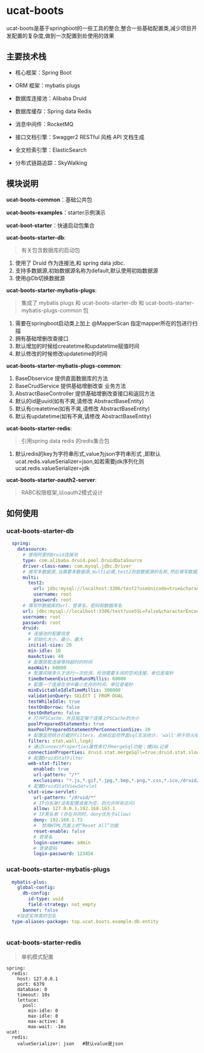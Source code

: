 # ucat-boots

ucat-boots是基于springboot的一些工具的整合,整合一些基础配置类,减少项目开发配置的复杂度,做到一次配置到处使用的效果



## 主要技术栈

- 核心框架：Spring Boot 

- ORM 框架：mybatis plugs

- 数据库连接池：Alibaba Druid

- 数据库缓存：Spring data Redis

- 消息中间件：RocketMQ

- 接口文档引擎：Swagger2 RESTful 风格 API 文档生成

- 全文检索引擎：ElasticSearch

- 分布式链路追踪：SkyWalking

  

## 模块说明

**ucat-boots-common**：基础公共包

**ucat-boots-examples**：starter示例演示

**ucat-boot-starter**：快速启动包集合

**ucat-boots-starter-db**: 

> 有关包含数据库的启动包

1. 使用了 Druid 作为连接池,和 spring data jdbc.
2. 支持多数据源,初始数据源名称为default,默认使用初始数据源
3. 使用@Db切换数据源

**ucat-boots-starter-mybatis-plugs**:

> 集成了 mybatis plugs 和 ucat-boots-starter-db 和 ucat-boots-starter-mybatis-plugs-common 包

1. 需要在springboot启动类上加上 @MapperScan 指定mapper所在的包进行扫描
2. 拥有基础增删改查接口
3. 默认增加的时候给createtime和updatetime赋值时间
4. 默认修改的时候修改updatetime的时间

**ucat-boots-starter-mybatis-plugs-common**:

1. BaseDbservice 提供直面数据库的方法
2. BaseCrudService 提供基础增删改查 业务方法
3. AbstractBaseController 提供基础增删改查接口和返回方法
4. 默认的id是uuid(如有不爽,请修改 AbstractBaseEntity)
5. 默认有createtime(如有不爽,请修改 AbstractBaseEntity)
6. 默认有updatetime(如有不爽,请修改 AbstractBaseEntity)

**ucat-boots-starter-redis**:

> 引用spring data redis 的redis集合包

1. 默认redis的key为字符串形式,value为json字符串形式 ,即默认 ucat.redis.valueSerializer=json,如若需要jdk序列化则ucat.redis.valueSerializer=jdk

   

**ucat-boots-starter-oauth2-server**:

> RABC权限框架,以oauth2模式设计   





## 如何使用

### ucat-boots-starter-db

```yaml
  spring:
    datasource:
      # 使用阿里的Druid连接池
      type: com.alibaba.druid.pool.DruidDataSource
      driver-class-name: com.mysql.jdbc.Driver
      # 填写多数据源,当需要多数据源,multi必填,test2则是数据源的名称,然后填写数据库的url、登录名、密码和数据库名
      multi:
        test2:
          url: jdbc:mysql://localhost:3306/test2?useUnicode=true&characterEncoding=utf8&autoReconnect=true&allowMultiQueries=true&serverTimezone=Asia/Shanghai
          username: root
          password: root
      # 填写你数据库的url、登录名、密码和数据库名
      url: jdbc:mysql://localhost:3306/test?useSSL=false&characterEncoding=utf8
      username: root
      password: root
      druid:
        # 连接池的配置信息
        # 初始化大小，最小，最大
        initial-size: 20
        min-idle: 10
        maxActive: 40
        # 配置获取连接等待超时的时间
        maxWait: 60000
        # 配置间隔多久才进行一次检测，检测需要关闭的空闲连接，单位是毫秒
        timeBetweenEvictionRunsMillis: 60000
        # 配置一个连接在池中最小生存的时间，单位是毫秒
        minEvictableIdleTimeMillis: 300000
        validationQuery: SELECT 1 FROM DUAL
        testWhileIdle: true
        testOnBorrow: false
        testOnReturn: false
        # 打开PSCache，并且指定每个连接上PSCache的大小
        poolPreparedStatements: true
        maxPoolPreparedStatementPerConnectionSize: 20
        # 配置监控统计拦截的filters，去掉后监控界面sql无法统计，'wall'用于防火墙
        filters: stat,wall,log4j
        # 通过connectProperties属性来打开mergeSql功能；慢SQL记录
        connectionProperties: druid.stat.mergeSql\=true;druid.stat.slowSqlMillis\=5000
        # 配置DruidStatFilter
        web-stat-filter:
          enabled: true
          url-pattern: "/*"
          exclusions: "*.js,*.gif,*.jpg,*.bmp,*.png,*.css,*.ico,/druid/*"
        # 配置DruidStatViewServlet
        stat-view-servlet:
          url-pattern: "/druid/*"
          # IP白名单(没有配置或者为空，则允许所有访问)
          allow: 127.0.0.1,192.168.163.1
          # IP黑名单 (存在共同时，deny优先于allow)
          deny: 192.168.1.73
          #  禁用HTML页面上的“Reset All”功能
          reset-enable: false
          # 登录名
          login-username: admin
          # 登录密码
          login-password: 123456
```



### ucat-boots-starter-mybatis-plugs

```yml
  mybatis-plus:
    global-config:
      db-config:
        id-type: uuid
        field-strategy: not_empty
      banner: false
    #指定实体类的包名  
  type-aliases-package: top.ucat.boots.example.db.entity
  
```



### ucat-boots-starter-redis

> 单机模式配置

```
spring:
  redis:
    host: 127.0.0.1
    port: 6379
    database: 0
    timeout: 10s
    lettuce:
      pool:
        min-idle: 0
        max-idle: 8
        max-active: 8
        max-wait: -1ms
ucat:
  redis:
    valueSerializer: json	#默认value是json
```









